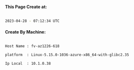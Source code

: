 
   
#### This Page Create at:

```bash

2023-04-28 - 07:12:34 UTC

```

#### Create By Machine:

```bash

Host Name : fv-az1226-618

platform  : Linux-5.15.0-1036-azure-x86_64-with-glibc2.35

Ip Local  : 10.1.0.38

```

